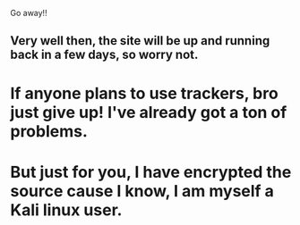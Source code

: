 Go away!!
## Very well then, the site will be up and running back in a few days, so worry not.
# If anyone plans to use trackers, bro just give up! I've already got a ton of problems.
# But just for you, I have encrypted the source cause I know, I am myself a Kali linux user.
